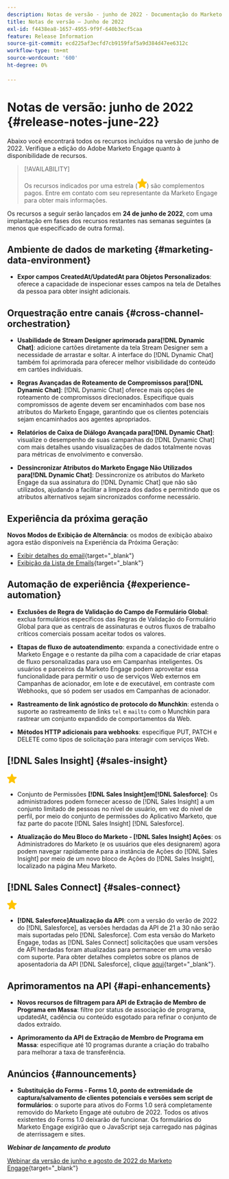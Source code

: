 ```yaml
---
description: Notas de versão - junho de 2022 - Documentação do Marketo - Documentação do produto
title: Notas de versão – Junho de 2022
exl-id: f4438ea8-1657-4955-9f9f-640b3ecf5caa
feature: Release Information
source-git-commit: ecd225af3ecfd7cb9159faf5a9d384d47ee6312c
workflow-type: tm+mt
source-wordcount: '600'
ht-degree: 0%

---
```


# Notas de versão: junho de 2022 {#release-notes-june-22}

Abaixo você encontrará todos os recursos incluídos na versão de junho de 2022. Verifique a edição do Adobe Marketo Engage quanto à disponibilidade de recursos.

>[!AVAILABILITY]
>
>Os recursos indicados por uma estrela (![star](assets/yellow-star.png)) são complementos pagos. Entre em contato com seu representante da Marketo Engage para obter mais informações.

Os recursos a seguir serão lançados em **24 de junho de 2022**, com uma implantação em fases dos recursos restantes nas semanas seguintes (a menos que especificado de outra forma).

## Ambiente de dados de marketing {#marketing-data-environment}

* **Expor campos CreatedAt/UpdatedAt para Objetos Personalizados**: oferece a capacidade de inspecionar esses campos na tela de Detalhes da pessoa para obter insight adicionais.

## Orquestração entre canais {#cross-channel-orchestration}

* **Usabilidade de Stream Designer aprimorada para[!DNL Dynamic Chat]**: adicione cartões diretamente da tela Stream Designer sem a necessidade de arrastar e soltar. A interface do [!DNL Dynamic Chat] também foi aprimorada para oferecer melhor visibilidade do conteúdo em cartões individuais.

* **Regras Avançadas de Roteamento de Compromissos para[!DNL Dynamic Chat]**: [!DNL Dynamic Chat] oferece mais opções de roteamento de compromissos direcionados. Especifique quais compromissos de agente devem ser encaminhados com base nos atributos do Marketo Engage, garantindo que os clientes potenciais sejam encaminhados aos agentes apropriados.

* **Relatórios de Caixa de Diálogo Avançada para[!DNL Dynamic Chat]**: visualize o desempenho de suas campanhas do [!DNL Dynamic Chat] com mais detalhes usando visualizações de dados totalmente novas para métricas de envolvimento e conversão.

* **Dessincronizar Atributos do Marketo Engage Não Utilizados para[!DNL Dynamic Chat]**: Dessincronize os atributos do Marketo Engage da sua assinatura do [!DNL Dynamic Chat] que não são utilizados, ajudando a facilitar a limpeza dos dados e permitindo que os atributos alternativos sejam sincronizados conforme necessário.

## Experiência da próxima geração

**Novos Modos de Exibição de Alternância**: os modos de exibição abaixo agora estão disponíveis na Experiência da Próxima Geração:

* [Exibir detalhes do email](/help/marketo/product-docs/marketo-engage-modern-ux/toggle-switch.md#email-details-view){target="_blank"}
* [Exibição da Lista de Emails](/help/marketo/product-docs/marketo-engage-modern-ux/toggle-switch.md#email-list-view){target="_blank"}

## Automação de experiência {#experience-automation}

* **Exclusões de Regra de Validação do Campo de Formulário Global**: exclua formulários específicos das Regras de Validação do Formulário Global para que as centrais de assinaturas e outros fluxos de trabalho críticos comerciais possam aceitar todos os valores.

* **Etapas de fluxo de autoatendimento**: expanda a conectividade entre o Marketo Engage e o restante da pilha com a capacidade de criar etapas de fluxo personalizadas para uso em Campanhas inteligentes. Os usuários e parceiros da Marketo Engage podem aproveitar essa funcionalidade para permitir o uso de serviços Web externos em Campanhas de acionador, em lote e de executável, em contraste com Webhooks, que só podem ser usados em Campanhas de acionador.

* **Rastreamento de link agnóstico de protocolo do Munchkin**: estenda o suporte ao rastreamento de links `tel` e `mailto` com o Munchkin para rastrear um conjunto expandido de comportamentos da Web.

* **Métodos HTTP adicionais para webhooks**: especifique PUT, PATCH e DELETE como tipos de solicitação para interagir com serviços Web.

## [!DNL Sales Insight] {#sales-insight}

![(estrela)](assets/yellow-star.png)

* Conjunto de Permissões **[!DNL Sales Insight]em[!DNL Salesforce]**: Os administradores podem fornecer acesso de [!DNL Sales Insight] a um conjunto limitado de pessoas no nível de usuário, em vez do nível de perfil, por meio do conjunto de permissões do Aplicativo Marketo, que faz parte do pacote [!DNL Sales Insight] [!DNL Salesforce].

* **Atualização do Meu Bloco do Marketo - [!DNL Sales Insight] Ações**: os Administradores do Marketo (e os usuários que eles designarem) agora podem navegar rapidamente para a instância de Ações do [!DNL Sales Insight] por meio de um novo bloco de Ações do [!DNL Sales Insight], localizado na página Meu Marketo.

## [!DNL Sales Connect] {#sales-connect}

![(estrela)](assets/yellow-star.png)

* **[!DNL Salesforce]Atualização da API**: com a versão do verão de 2022 do [!DNL Salesforce], as versões herdadas da API de 21 a 30 não serão mais suportadas pelo [!DNL Salesforce]. Com esta versão do Marketo Engage, todas as [!DNL Sales Connect] solicitações que usam versões de API herdadas foram atualizadas para permanecer em uma versão com suporte. Para obter detalhes completos sobre os planos de aposentadoria da API [!DNL Salesforce], clique [aqui](https://help.salesforce.com/s/articleView?language=en_US&type=1&id=000354473){target="_blank"}.

## Aprimoramentos na API {#api-enhancements}

* **Novos recursos de filtragem para API de Extração de Membro de Programa em Massa**: filtre por status de associação de programa, updatedAt, cadência ou conteúdo esgotado para refinar o conjunto de dados extraído.

* **Aprimoramento da API de Extração de Membro de Programa em Massa**: especifique até 10 programas durante a criação do trabalho para melhorar a taxa de transferência.

## Anúncios {#announcements}

* **Substituição do Forms - Forms 1.0, ponto de extremidade de captura/salvamento de clientes potenciais e versões sem script de formulários**: o suporte para ativos do Forms 1.0 será completamente removido do Marketo Engage até outubro de 2022. Todos os ativos existentes do Forms 1.0 deixarão de funcionar. Os formulários do Marketo Engage exigirão que o JavaScript seja carregado nas páginas de aterrissagem e sites.

**_Webinar de lançamento de produto_**

[Webinar da versão de junho e agosto de 2022 do Marketo Engage](https://engage.marketo.com/2022_June_August_Release_Webinar_OnDemandPage.html){target="_blank"}
